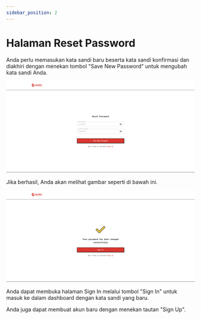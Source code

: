 ```yaml
---
sidebar_position: 2
---
```


# Halaman Reset Password

Anda perlu memasukan kata sandi baru beserta kata sandi konfirmasi dan diakhiri dengan menekan tombol "Save New Password" untuk mengubah kata sandi Anda.

![](/img/screenshots/website-application-usage/change-password/reset-password/reset-password-1.png)

Jika berhasil, Anda akan melihat gambar seperti di bawah ini.

![](/img/screenshots/website-application-usage/change-password/reset-password/reset-password-2.png)

Anda dapat membuka halaman Sign In melalui tombol "Sign In" untuk masuk ke dalam dashboard dengan kata sandi yang baru.

Anda juga dapat membuat akun baru dengan menekan tautan "Sign Up".